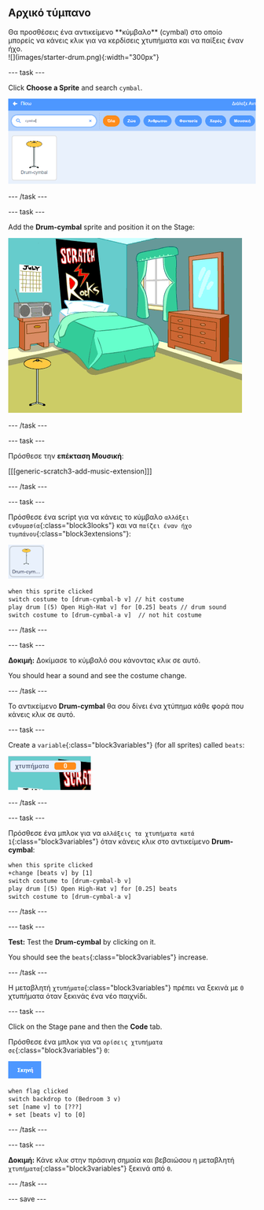 ## Αρχικό τύμπανο

<div style="display: flex; flex-wrap: wrap">
<div style="flex-basis: 200px; flex-grow: 1; margin-right: 15px;">
Θα προσθέσεις ένα αντικείμενο **κύμβαλο** (cymbal) στο οποίο μπορείς να κάνεις κλικ για να κερδίσεις χτυπήματα και να παίξεις έναν ήχο.
</div>
<div>
![](images/starter-drum.png){:width="300px"}
</div>
</div>

--- task ---

Click **Choose a Sprite** and search `cymbal`.

![](images/cymbal-gallery.png)

--- /task ---

--- task ---

Add the **Drum-cymbal** sprite and position it on the Stage:

![](images/cymbal-stage.png)

--- /task ---

--- task ---

Πρόσθεσε την **επέκταση Μουσική**:

[[[generic-scratch3-add-music-extension]]]

--- /task ---

--- task ---

Πρόσθεσε ένα script για να κάνεις το κύμβαλο `αλλάξει ενδυμασία`{:class="block3looks"} και να `παίζει έναν ήχο τυμπάνου`{:class="block3extensions"}:

![](images/cymbal-icon.png)

```blocks3
when this sprite clicked
switch costume to [drum-cymbal-b v] // hit costume
play drum [(5) Open High-Hat v] for [0.25] beats // drum sound
switch costume to [drum-cymbal-a v]  // not hit costume
```

--- /task ---

--- task ---

**Δοκιμή:** Δοκίμασε το κύμβαλό σου κάνοντας κλικ σε αυτό.

You should hear a sound and see the costume change.

--- /task ---

Το αντικείμενο **Drum-cymbal** θα σου δίνει ένα χτύπημα κάθε φορά που κάνεις κλικ σε αυτό.

--- task ---

Create a `variable`{:class="block3variables"} (for all sprites) called `beats`:

![](images/beats-variable.png)

--- /task ---

--- task ---

Πρόσθεσε ένα μπλοκ για να `αλλάξεις τα χτυπήματα κατά 1`{:class="block3variables"} όταν κάνεις κλικ στο αντικείμενο **Drum-cymbal**:

```blocks3
when this sprite clicked
+change [beats v] by [1]
switch costume to [drum-cymbal-b v]
play drum [(5) Open High-Hat v] for [0.25] beats 
switch costume to [drum-cymbal-a v]
```

--- /task ---

--- task ---

**Test:** Test the **Drum-cymbal** by clicking on it.

You should see the `beats`{:class="block3variables"} increase.

--- /task ---

Η μεταβλητή `χτυπήματα`{:class="block3variables"} πρέπει να ξεκινά με `0` χτυπήματα όταν ξεκινάς ένα νέο παιχνίδι.

--- task ---

Click on the Stage pane and then the **Code** tab.

Πρόσθεσε ένα μπλοκ για να `ορίσεις χτυπήματα σε`{:class="block3variables"} `0`:

![](images/stage-icon.png)

```blocks3
when flag clicked
switch backdrop to (Bedroom 3 v) 
set [name v] to [???] 
+ set [beats v] to [0]
```
--- /task ---

--- task ---

**Δοκιμή:** Κάνε κλικ στην πράσινη σημαία και βεβαιώσου η μεταβλητή `χτυπήματα`{:class="block3variables"} ξεκινά από `0`.

--- /task ---

--- save ---
